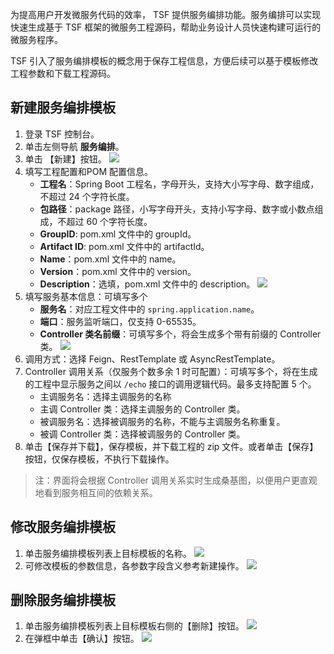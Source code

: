 为提高用户开发微服务代码的效率， TSF 提供服务编排功能。服务编排可以实现快速生成基于 TSF 框架的微服务工程源码，帮助业务设计人员快速构建可运行的微服务程序。

TSF 引入了服务编排模板的概念用于保存工程信息，方便后续可以基于模板修改工程参数和下载工程源码。

## 新建服务编排模板

1. 登录 TSF 控制台。
2. 单击左侧导航 **服务编排**。
3. 单击 【新建】按钮。
   ![](https://main.qcloudimg.com/raw/aac5532643f6826e41ba6860d8e1832b.png)
4. 填写工程配置和POM 配置信息。
   - **工程名**：Spring Boot 工程名，字母开头，支持大小写字母、数字组成，不超过 24 个字符长度。
   - **包路径**：package 路径，小写字母开头，支持小写字母、数字或小数点组成，不超过 60 个字符长度。
   - **GroupID**: pom.xml 文件中的 groupId。
   - **Artifact ID**: pom.xml 文件中的 artifactId。
   - **Name**：pom.xml 文件中的 name。
   - **Version**：pom.xml 文件中的 version。
   - **Description**：选填，pom.xml 文件中的 description。
     ![](https://main.qcloudimg.com/raw/a136e859914293560585398fcec4ef6d.png)
5. 填写服务基本信息：可填写多个
   - **服务名**：对应工程文件中的 `spring.application.name`。
   - **端口**：服务监听端口，仅支持 0-65535。
   - **Controller 类名前缀**：可填写多个，将会生成多个带有前缀的 Controller 类。
     ![](https://main.qcloudimg.com/raw/1ceea047107ccea5fb1d76002954ddd5.png)
6. 调用方式：选择 Feign、RestTemplate 或 AsyncRestTemplate。
7. Controller 调用关系（仅服务个数多余 1 时可配置）：可填写多个，将在生成的工程中显示服务之间以 `/echo` 接口的调用逻辑代码。最多支持配置 5 个。
   - 主调服务名：选择主调服务的名称
   - 主调 Controller 类：选择主调服务的 Controller 类。
   - 被调服务名：选择被调服务的名称，不能与主调服务名称重复。
   - 被调 Controller 类：选择被调服务的 Controller 类。
8. 单击【保存并下载】，保存模板，并下载工程的 zip 文件。或者单击【保存】按钮，仅保存模板，不执行下载操作。

> 注：界面将会根据 Controller 调用关系实时生成桑基图，以便用户更直观地看到服务相互间的依赖关系。

## 修改服务编排模板

1. 单击服务编排模板列表上目标模板的名称。
  ![](https://main.qcloudimg.com/raw/84d07be67029f471391dee79b39a0610.png)
2. 可修改模板的参数信息，各参数字段含义参考新建操作。
  ![](https://main.qcloudimg.com/raw/84734d9deafb26fb4df5f77b6eaf31cc.png)


## 删除服务编排模板

1. 单击服务编排模板列表上目标模板右侧的【删除】按钮。
  ![](https://main.qcloudimg.com/raw/6a25cf28a73576d537d8ef7f68773296.png)
2. 在弹框中单击【确认】按钮。
  ![](https://main.qcloudimg.com/raw/5a55ad2ff191001def880823a03fcdf4.png)
